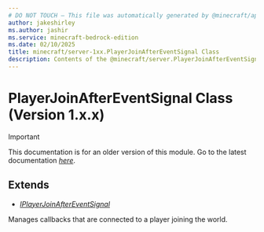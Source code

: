 ```yaml
---
# DO NOT TOUCH — This file was automatically generated by @minecraft/api-docs-generator, to report problems file an issue at https://github.com/Mojang/minecraft-scripting-libraries
author: jakeshirley
ms.author: jashir
ms.service: minecraft-bedrock-edition
ms.date: 02/10/2025
title: minecraft/server-1xx.PlayerJoinAfterEventSignal Class
description: Contents of the @minecraft/server.PlayerJoinAfterEventSignal class (Version 1.x.x).
---
```

# PlayerJoinAfterEventSignal Class (Version 1.x.x)

> [!IMPORTANT]
> This documentation is for an older version of this module. Go to the latest documentation [*here*](../../../scriptapi/minecraft/server/PlayerJoinAfterEventSignal.md).

## Extends
- [*IPlayerJoinAfterEventSignal*](IPlayerJoinAfterEventSignal.md)

Manages callbacks that are connected to a player joining the world.
